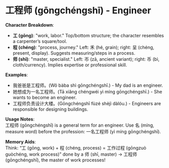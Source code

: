 # **工程师 (gōngchéngshī) - Engineer**

**Character Breakdown**:  
- **工 (gōng)**: "work, labor." Top/bottom structure; the character resembles a carpenter’s square/tool.  
- **程 (chéng)**: "process, journey." Left: 禾 (hé, grain); right: 呈 (chéng, present, display). Suggests measuring/steps in a process.  
- **师 (shī)**: "master, specialist." Left: 帀 (zā, ancient variant); right: 币 (bì, cloth/currency). Implies expertise or professional skill.

**Examples**:  
- 我爸爸是工程师。(Wǒ bàba shì gōngchéngshī.) - My dad is an engineer.  
- 她想成为一名工程师。(Tā xiǎng chéngwéi yì míng gōngchéngshī.) - She wants to become an engineer.  
- 工程师负责设计大楼。(Gōngchéngshī fùzé shèjì dàlóu.) - Engineers are responsible for designing buildings.

**Usage Notes**:  
工程师 (gōngchéngshī) is a general term for an engineer. Use 名 (míng, measure word) before the profession: 一名工程师 (yì míng gōngchéngshī).

**Memory Aids**:  
Think: “工 (gōng, work) + 程 (chéng, process) = 工作过程 (gōngzuò guòchéng, work process)” done by a 师 (shī, master) → 工程师 (gōngchéngshī), the master of work processes!